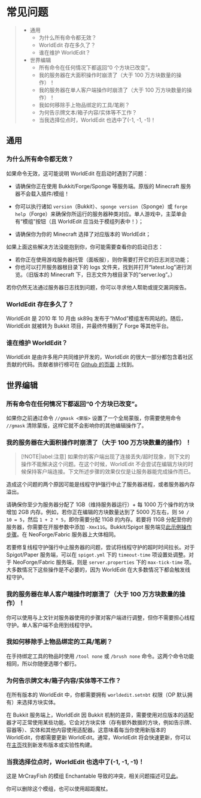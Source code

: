 # 常见问题

> * 通用
>   * 为什么所有命令都无效？
>   * WorldEdit 存在多久了？
>   * 谁在维护 WorldEdit？
> * 世界编辑
>   * 所有命令在任何情况下都返回“0 个方块已改变”。
>   * 我的服务器在大面积操作时崩溃了（大于 100 万方块数量的操作）！
>   * 我的服务器在单人客户端操作时崩溃了（大于 100 万方块数量的操作）！
>   * 我如何移除手上物品绑定的工具/笔刷？
>   * 为何告示牌文本/箱子内容/实体等不工作？
>   * 当我选择位点时，WorldEdit 也选中了(-1, -1, -1)！

## 通用

### 为什么所有命令都无效？

如果命令无效，这可能说明 WorldEdit 在启动时遇到了问题：

* 请确保你正在使用 Bukkit/Forge/Sponge 等服务端。原版的 Minecraft 服务器不会载入插件/模组！

* 你可以执行诸如 `version`（Bukkit）、`sponge version`（Sponge）或 `forge help`（Forge）来确保你所运行的服务器种类对应。单人游戏中，主菜单会有“模组”按钮（且 WorldEdit 应当处于模组列表中！）；

* 请确保你为你的 Minecraft 选择了对应版本的 WorldEdit；

如果上面这些解决方法没能抱到你，你可能需要查看你的启动日志：

* 若你正在使用游戏服务器托管（面板服），则你需要打开它的日志浏览功能；
* 你也可以打开服务器根目录下的 logs 文件夹，找到并打开“latest.log”进行浏览。（旧版本的 Minecraft 下，日志文件为根目录下的“server.log”。）

若你仍然无法通过服务器日志找到问题，你可以寻求他人帮助或提交漏洞报告。

### WorldEdit 存在多久了？

WorldEdit 是 2010 年 10 月由 sk89q 发布于“hMod”模组发布网站的。随后，WorldEdit 就被转为 Bukkit 项目，并最终传播到了 Forge 等其他平台。

### 谁在维护 WorldEdit？

WorldEdit 是由许多用户共同维护开发的，WorldEdit 的很大一部分都包含着社区贡献的代码。贡献者排行榜可在 [Github 的页面](https://github.com/EngineHub/WorldEdit/graphs/contributors) 上找到。

## 世界编辑

### 所有命令在任何情况下都返回“0 个方块已改变”。

如果你之前通过命令 `//gmask <蒙版>` 设置了一个全局蒙版，你需要使用命令 `//gmask` 清除蒙版，这样它就不会影响你的其他编辑操作了。

### 我的服务器在大面积操作时崩溃了（大于 100 万方块数量的操作）！

> [!NOTE|label:注意]
> 如果你的客户端出现了连接丢失/超时现象，则下文的操作不能解决这个问题。在这个时候，WorldEdit 不会尝试在编辑方块的时候保持客户端连接。下文所述步骤的效果仅仅是让服务器能完成操作而已。

造成这个问题的两个原因可能是线程守护强行中止了服务器进程，或者服务器内存溢出。

请确保你至少为服务器分配了 1GB（维持服务器运行）+ 每 1000 万个操作的方块增加 2GB 内存。例如，若你正在编辑的方块数量达到了 5000 万左右，则 `50 / 10 = 5`，然后 `1 + 2 * 5`，即你需要分配 11GB 的内存。若要将 11GB 分配至你的服务器，你需要在开服参数中添加 `-Xmx11G`。Bukkit/Spigot 服务端见[此示例操作步骤](https://bukkit.gamepedia.com/Setting_the_Java_Virtual_Machine_Heap_Size)。在 NeoForge/Fabric 服务器上大体相同。

若要修复线程守护强行中止服务器的问题，尝试将线程守护的超时时间拉长。对于 Spigot/Paper 服务端，可以在 `spigot.yml` 下的 `timeout-time` 项设置处调整。对于 NeoForge/Fabric 服务端，则是 `server.properties` 下的 `max-tick-time` 项。大多数情况下这些操作是不必要的，因为 WorldEdit 在大多数情况下都会触发线程守护。

### 我的服务器在单人客户端操作时崩溃了（大于 100 万方块数量的操作）！

你可以使用与上文针对服务器使用的步骤对客户端进行调整，但你不需要担心线程守护。单人客户端不会用到线程守护。

### 我如何移除手上物品绑定的工具/笔刷？

在手持绑定工具的物品时使用 `/tool none` 或 `/brush none` 命令。这两个命令功能相同，所以你随便选哪个都行。

### 为何告示牌文本/箱子内容/实体等不工作？

在所有版本的 WorldEdit 中，你都需要拥有 `worldedit.setnbt` 权限（OP 默认拥有）来选择方块实体。

在 Bukkit 服务端上，WorldEdit 因 Bukkit 机制的差异，需要使用对应版本的适配器才可正常使用某些功能。它会对方块实体（存有额外数据的方块，例如告示牌、容器等）、实体和其他内容使用适配器。这意味着每当你使用新版本的 WorldEdit，你都需要更新 WorldEdit。通常，WorldEdit 将会快速更新，你可以在[主页](https://worldedit.enginehub.org/en/latest/)找到新发布版本或实验性构建。

### 当我选择位点时，WorldEdit 也选中了(-1, -1, -1)！

这是 MrCrayFish 的模组 Enchantable 导致的冲突，相关问题描述可[见此](https://github.com/MrCrayfish/Enchantable/issues/18)。

你可以删除这个模组，也可以使用超距魔杖。